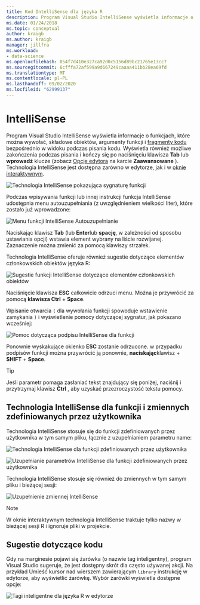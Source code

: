 ```yaml
---
title: Kod IntelliSense dla języka R
description: Program Visual Studio IntelliSense wyświetla informacje o funkcjach, elementach członkowskich obiektów, fragmentach kodu i uzupełnianiu podczas wpisywania kodu języka R.
ms.date: 01/24/2018
ms.topic: conceptual
author: kraigb
ms.author: kraigb
manager: jillfra
ms.workload:
- data-science
ms.openlocfilehash: 854f7d410e327ca92d0c5156d89bc21765e13cc7
ms.sourcegitcommit: 6cfffa72af599a9d667249caaaa411bb28ea69fd
ms.translationtype: MT
ms.contentlocale: pl-PL
ms.lasthandoff: 09/02/2020
ms.locfileid: "62999137"
---
```

# <a name="intellisense"></a>IntelliSense

Program Visual Studio IntelliSense wyświetla informacje o funkcjach, które można wywołać, składowe obiektów, argumenty funkcji i [fragmenty kodu](code-snippets-for-r.md) bezpośrednio w widoku podczas pisania kodu. Wyświetla również możliwe zakończenia podczas pisania i kończy się po naciśnięciu klawisza **Tab** lub **wprowadź** klucze (zobacz [Opcje edytora](editing-r-code-in-visual-studio.md#editor-options) na karcie **Zaawansowane** ). Technologia IntelliSense jest dostępna zarówno w edytorze, jak i w [oknie interaktywnym](interactive-repl-for-r-in-visual-studio.md).

![Technologia IntelliSense pokazująca sygnaturę funkcji](media/intellisense-function-signature.png)

Podczas wpisywania funkcji lub innej instrukcji funkcja IntelliSense udostępnia menu autouzupełniania (z uwzględnieniem wielkości liter), które zostało już wprowadzone:

![Menu funkcji IntelliSense Autouzupełnianie](media/intellisense-auto-complete-menu.png)

Naciskając klawisz **Tab** (lub **Enter**lub **spację**, w zależności od sposobu ustawiania opcji) wstawia element wybrany na liście rozwijanej. Zaznaczenie można zmienić za pomocą klawiszy strzałek.

Technologia IntelliSense oferuje również sugestie dotyczące elementów członkowskich obiektów języka R:

![Sugestie funkcji IntelliSense dotyczące elementów członkowskich obiektów](media/intellisense-auto-complete-r-objects.png)

Naciśnięcie klawisza **ESC** całkowicie odrzuci menu. Można je przywrócić za pomocą **klawisza Ctrl** + **Space**.

Wpisanie otwarcia `(` dla wywołania funkcji spowoduje wstawienie zamykania `)` i wyświetlenie pomocy dotyczącej sygnatur, jak pokazano wcześniej:

![Pomoc dotycząca podpisu IntelliSense dla funkcji](media/intellisense-function-signature.png)

Ponownie wyskakujące okienko **ESC** zostanie odrzucone. w przypadku podpisów funkcji można przywrócić ją ponownie, **naciskając**klawisz + **SHIFT** + **Space**.

> [!Tip]
> Jeśli parametr pomaga zasłaniać tekst znajdujący się poniżej, naciśnij i przytrzymaj klawisz **Ctrl** , aby uzyskać przezroczystość tekstu pomocy.

## <a name="intellisense-for-user-defined-functions-and-variables"></a>Technologia IntelliSense dla funkcji i zmiennych zdefiniowanych przez użytkownika

Technologia IntelliSense stosuje się do funkcji zdefiniowanych przez użytkownika w tym samym pliku, łącznie z uzupełnianiem parametru name:

![Technologia IntelliSense dla funkcji zdefiniowanych przez użytkownika](media/intellisense-same-file-functions.png)

![Uzupełnianie parametrów IntelliSense dla funkcji zdefiniowanych przez użytkownika](media/intellisense-parameter-completion.png)

Technologia IntelliSense stosuje się również do zmiennych w tym samym pliku i bieżącej sesji:

![Uzupełnienie zmiennej IntelliSense](media/intellisense-variable-completion.png)

> [!Note]
> W oknie interaktywnym technologia IntelliSense traktuje tylko nazwy w bieżącej sesji R i ignoruje pliki w projekcie.

## <a name="code-suggestions"></a>Sugestie dotyczące kodu

Gdy na marginesie pojawi się żarówka (o nazwie tag inteligentny), program Visual Studio sugeruje, że jest dostępny skrót dla często używanej akcji. Na przykład Umieść kursor nad wierszem zawierającym `library` instrukcję w edytorze, aby wyświetlić żarówkę. Wybór żarówki wyświetla dostępne opcje:

![Tagi inteligentne dla języka R w edytorze](media/intellisense-smart-tags.png)
